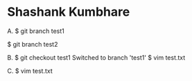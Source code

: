 # Shashank Kumbhare

A. 
$ git branch test1
<nothing>

$ git branch test2
<nothing>

B. 
$ git checkout test1
Switched to branch 'test1'
$ vim test.txt

C.
$ vim test.txt